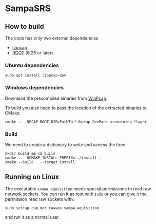 # SampaSRS

## How to build

The code has only two external dependencies

- [libpcap](https://www.tcpdump.org/index.html)
- [ROOT](https://root.cern/) (6.26 or later)

### Ubuntu dependencies

    sudo apt install libpcap-dev

### Windows dependencies

Download the precompiled binaries from [WinPcap](https://www.winpcap.org/install/bin/WpdPack_4_1_2.zip).

To build you also need to pass the location of the extracted binaries to CMake:

    cmake .. -DPCAP_ROOT_DIR=PathTo_libpcap_DevPack <remaining flags>

### Build

We need to create a dictionary to write and access the ttree

    mkdir build && cd build
    cmake .. -DCMAKE_INSTALL_PREFIX=../install .
    cmake --build . --target install

## Running on Linux

The executable `sampa_aquisition` needs special permissions to read raw network sockets. You can run it as root with `sudo` or you can give it the permission read raw sockets with:

    sudo setcap cap_net_raw=pe sampa_aquisition

and run it as a normal user.
